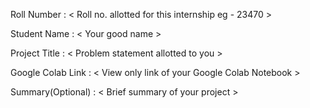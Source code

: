 Roll Number       :   < Roll no. allotted for this internship eg - 23470 >

Student Name      :   < Your good name >

Project Title     :   < Problem statement allotted to you >

Google Colab Link :   < View only link of your Google Colab Notebook >

Summary(Optional) :   < Brief summary of your project >
